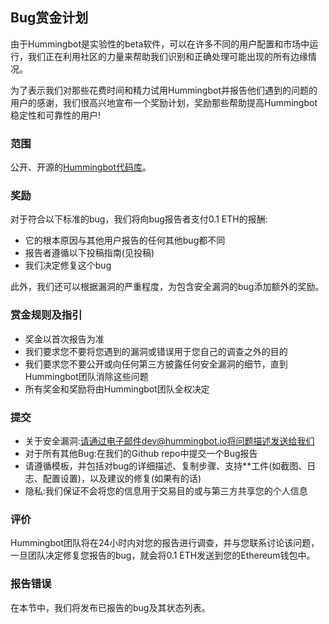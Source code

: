 ## Bug赏金计划

由于Hummingbot是实验性的beta软件，可以在许多不同的用户配置和市场中运行，我们正在利用社区的力量来帮助我们识别和正确处理可能出现的所有边缘情况。

为了表示我们对那些花费时间和精力试用Hummingbot并报告他们遇到的问题的用户的感谢，我们很高兴地宣布一个奖励计划，奖励那些帮助提高Hummingbot稳定性和可靠性的用户!

### 范围

公开、开源的[Hummingbot代码库](https://github.com/CoinAlpha/hummingbot)。

### 奖励

对于符合以下标准的bug，我们将向bug报告者支付0.1 ETH的报酬:

- 它的根本原因与其他用户报告的任何其他bug都不同
- 报告者遵循以下投稿指南(见投稿)
- 我们决定修复这个bug

此外，我们还可以根据漏洞的严重程度，为包含安全漏洞的bug添加额外的奖励。


### 赏金规则及指引

- 奖金以首次报告为准
- 我们要求您不要将您遇到的漏洞或错误用于您自己的调查之外的目的
- 我们要求您不要公开或向任何第三方披露任何安全漏洞的细节，直到Hummingbot团队消除这些问题
- 所有奖金和奖励将由Hummingbot团队全权决定


### 提交

- 关于安全漏洞:请通过电子邮件dev@hummingbot.io将问题描述发送给我们
- 对于所有其他Bug:在我们的Github repo中提交一个Bug报告
- 请遵循模板，并包括对bug的详细描述、复制步骤、支持**工件(如截图、日志、配置设置)，以及建议的修复(如果有的话)
- 隐私:我们保证不会将您的信息用于交易目的或与第三方共享您的个人信息

### 评价

Hummingbot团队将在24小时内对您的报告进行调查，并与您联系讨论该问题，一旦团队决定修复您报告的bug，就会将0.1 ETH发送到您的Ethereum钱包中。

### 报告错误

在本节中，我们将发布已报告的bug及其状态列表。




